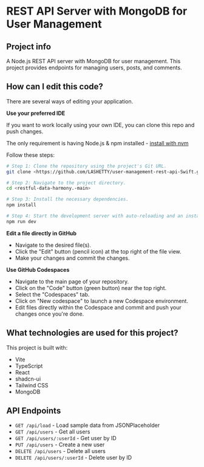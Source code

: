 
# REST API Server with MongoDB for User Management

## Project info

A Node.js REST API server with MongoDB for user management. This project provides endpoints for managing users, posts, and comments.

## How can I edit this code?

There are several ways of editing your application.

**Use your preferred IDE**

If you want to work locally using your own IDE, you can clone this repo and push changes.

The only requirement is having Node.js & npm installed - [install with nvm](https://github.com/nvm-sh/nvm#installing-and-updating)

Follow these steps:

```sh
# Step 1: Clone the repository using the project's Git URL.
git clone <https://github.com/LASHETTY/user-management-rest-api-Swift.git>

# Step 2: Navigate to the project directory.
cd <restful-data-harmony.-main>

# Step 3: Install the necessary dependencies.
npm install

# Step 4: Start the development server with auto-reloading and an instant preview.
npm run dev
```

**Edit a file directly in GitHub**

- Navigate to the desired file(s).
- Click the "Edit" button (pencil icon) at the top right of the file view.
- Make your changes and commit the changes.

**Use GitHub Codespaces**

- Navigate to the main page of your repository.
- Click on the "Code" button (green button) near the top right.
- Select the "Codespaces" tab.
- Click on "New codespace" to launch a new Codespace environment.
- Edit files directly within the Codespace and commit and push your changes once you're done.

## What technologies are used for this project?

This project is built with:

- Vite
- TypeScript
- React
- shadcn-ui
- Tailwind CSS
- MongoDB

## API Endpoints

- `GET /api/load` - Load sample data from JSONPlaceholder
- `GET /api/users` - Get all users 
- `GET /api/users/:userId` - Get user by ID
- `PUT /api/users` - Create a new user
- `DELETE /api/users` - Delete all users
- `DELETE /api/users/:userId` - Delete user by ID
